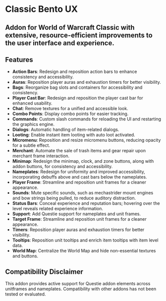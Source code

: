 # Classic Bento UX

## Addon for World of Warcraft Classic with extensive, resource-efficient improvements to the user interface and experience.

## Features

- **Action Bars**: Redesign and reposition action bars to enhance consistency and accessibility.
- **Auras**: Reposition player auras and exhaustion timers for better visibility.
- **Bags**: Reorganize bag slots and containers for accessibility and consistency.
- **Player Cast Bar**: Redesign and reposition the player cast bar for enhanced usability.
- **Chat**: Remove textures for a unified and accessible look.
- **Combo Points**: Display combo points for easier tracking.
- **Commands**: Custom slash commands for reloading the UI and restarting the graphics engine.
- **Dialogs**: Automatic handling of item-related dialogs.
- **Looting**: Enable instant item looting with auto loot activated.
- **Micromenu**: Reposition and resize micromenu buttons, reducing opacity for a subtle effect.
- **Merchant**: Automate the sale of trash items and gear repair upon merchant frame interaction.
- **Minimap**: Redesign the minimap, clock, and zone buttons, along with addon buttons, for consistency and accessibility.
- **Nameplates**: Redesign for uniformity and improved accessibility, incorporating debuffs above and cast bars below the nameplates.
- **Player Frame**: Streamline and reposition unit frames for a cleaner appearance.
- **Sounds**: Mute specific sounds, such as mechastrider mount engines and bow strings being pulled, to reduce auditory distraction.
- **Status Bars**: Conceal experience and reputation bars; hovering over the level reveals related experience information.
- **Support**: Add Questie support for nameplates and unit frames.
- **Target Frame**: Streamline and reposition unit frames for a cleaner appearance.
- **Timers**: Reposition player auras and exhaustion timers for better visibility.
- **Tooltips**: Reposition unit tooltips and enrich item tooltips with item level data.
- **World Map**: Centralize the World Map and hide non-essential textures and buttons.

## Compatibility Disclaimer
This addon provides active support for Questie addon elements across unitframes and nameplates. Compatibility with other addons has not been tested or evaluated.